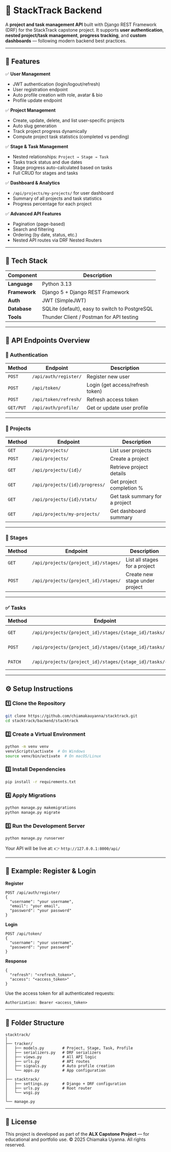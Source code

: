 # 🧭 StackTrack Backend

A **project and task management API** built with Django REST Framework (DRF) for the StackTrack capstone project.
It supports **user authentication**, **nested project/task management**, **progress tracking**, and **custom dashboards** — following modern backend best practices.

---

## 🚀 Features

✅ **User Management**

* JWT authentication (login/logout/refresh)
* User registration endpoint
* Auto profile creation with role, avatar & bio
* Profile update endpoint

✅ **Project Management**

* Create, update, delete, and list user-specific projects
* Auto slug generation
* Track project progress dynamically
* Compute project task statistics (completed vs pending)

✅ **Stage & Task Management**

* Nested relationships: `Project → Stage → Task`
* Tasks track status and due dates
* Stage progress auto-calculated based on tasks
* Full CRUD for stages and tasks

✅ **Dashboard & Analytics**

* `/api/projects/my-projects/` for user dashboard
* Summary of all projects and task statistics
* Progress percentage for each project

✅ **Advanced API Features**

* Pagination (page-based)
* Search and filtering
* Ordering (by date, status, etc.)
* Nested API routes via DRF Nested Routers

---

## 🧱 Tech Stack

| Component     | Description                                    |
| ------------- | ---------------------------------------------- |
| **Language**  | Python 3.13                                    |
| **Framework** | Django 5 + Django REST Framework               |
| **Auth**      | JWT (SimpleJWT)                                |
| **Database**  | SQLite (default), easy to switch to PostgreSQL |
| **Tools**     | Thunder Client / Postman for API testing       |

---

## 🧩 API Endpoints Overview

### 🔐 Authentication

| Method    | Endpoint              | Description                      |
| --------- | --------------------- | -------------------------------- |
| `POST`    | `/api/auth/register/` | Register new user                |
| `POST`    | `/api/token/`         | Login (get access/refresh token) |
| `POST`    | `/api/token/refresh/` | Refresh access token             |
| `GET/PUT` | `/api/auth/profile/`  | Get or update user profile       |

---

### 📁 Projects

| Method | Endpoint                       | Description                    |
| ------ | ------------------------------ | ------------------------------ |
| `GET`  | `/api/projects/`               | List user projects             |
| `POST` | `/api/projects/`               | Create a project               |
| `GET`  | `/api/projects/{id}/`          | Retrieve project details       |
| `GET`  | `/api/projects/{id}/progress/` | Get project completion %       |
| `GET`  | `/api/projects/{id}/stats/`    | Get task summary for a project |
| `GET`  | `/api/projects/my-projects/`   | Get dashboard summary          |

---

### 🧱 Stages

| Method | Endpoint                             | Description                    |
| ------ | ------------------------------------ | ------------------------------ |
| `GET`  | `/api/projects/{project_id}/stages/` | List all stages for a project  |
| `POST` | `/api/projects/{project_id}/stages/` | Create new stage under project |

---

### ✅ Tasks

| Method  | Endpoint                                                   | Description           |
| ------- | ---------------------------------------------------------- | --------------------- |
| `GET`   | `/api/projects/{project_id}/stages/{stage_id}/tasks/`      | List tasks in a stage |
| `POST`  | `/api/projects/{project_id}/stages/{stage_id}/tasks/`      | Create new task       |
| `PATCH` | `/api/projects/{project_id}/stages/{stage_id}/tasks/{id}/` | Update task status    |

---

## ⚙️ Setup Instructions

### 1️⃣ Clone the Repository

```bash
git clone https://github.com/chiamakauyanna/stacktrack.git
cd stacktrack/backend/stacktrack
```

### 2️⃣ Create a Virtual Environment

```bash
python -m venv venv
venv\Scripts\activate  # On Windows
source venv/bin/activate  # On macOS/Linux
```

### 3️⃣ Install Dependencies

```bash
pip install -r requirements.txt
```

### 4️⃣ Apply Migrations

```bash
python manage.py makemigrations
python manage.py migrate
```

### 5️⃣ Run the Development Server

```bash
python manage.py runserver
```

Your API will be live at:
👉 `http://127.0.0.1:8000/api/`

---

## 🧠 Example: Register & Login

**Register**

```
POST /api/auth/register/
{
  "username": "your username",
  "email": "your email",
  "password": "your password"
}
```

**Login**

```
POST /api/token/
{
  "username": "your username",
  "password": "your password"
}
```

**Response**

```
{
  "refresh": "<refresh_token>",
  "access": "<access_token>"
}
```

Use the access token for all authenticated requests:

```
Authorization: Bearer <access_token>
```

---

## 🧭 Folder Structure

```
stacktrack/
│
├── tracker/
│   ├── models.py        # Project, Stage, Task, Profile
│   ├── serializers.py   # DRF serializers
│   ├── views.py         # All API logic
│   ├── urls.py          # API routes
│   ├── signals.py       # Auto profile creation
│   └── apps.py          # App configuration
│
├── stacktrack/
│   ├── settings.py      # Django + DRF configuration
│   ├── urls.py          # Root router
│   └── wsgi.py
│
└── manage.py
```

---

## 🧾 License

This project is developed as part of the **ALX Capstone Project** — for educational and portfolio use.
© 2025 Chiamaka Uyanna. All rights reserved.
